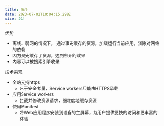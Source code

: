 ```yaml
---
title: 简介
date: 2023-07-02T10:04:15.298Z
size: 514
---
```

优势

- 离线、弱网的情况下， 通过事先缓存的资源，加载运行当前应用，消除对网络的依赖
- 因为预先缓存了资源，达到秒开的效果
- 内容可以被搜索引擎收录

技术实现

- 全站支持https
  - 出于安全考量，Service workers只能由HTTPS承载
- 应用Service workers
  - 拦截并修改资源请求，细粒度地缓存资源
- 使用Manifest
  - 将Web应用程序安装到设备的主屏幕，为用户提供更快的访问和更丰富的体验

